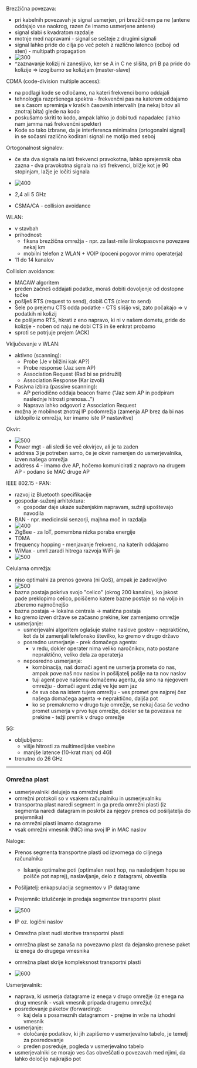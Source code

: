 Brezžična povezava:
- pri kabelnih povezavah je signal usmerjen, pri brezžičnem pa ne (antene oddajajo vse naokrog, razen če imamo usmerjene antene)
- signal slabi s kvadratom razdalje
- motnje med napravami - signal se sešteje z drugimi signali
- signal lahko pride do cilja po več poteh z različno latenco (odboji od sten) - multipath propagation
- ![300](Pasted%20image%2020240329100048.png)
- ^zaznavanje kolizij ni zanesljivo, ker se A in C ne slišita, pri B pa pride do kolizije => izogibamo se kolizijam (master-slave)

CDMA (code-division multiple access):
- na podlagi kode se odločamo, na kateri frekvenci bomo oddajali
- tehnologija razpršenega spektra - frekvenčni pas na katerem oddajamo se s časom spreminja v kratkih časovnih intervalih (na nekaj bitov ali znotraj bita) glede na kodo
- poskušamo skriti to kodo, ampak lahko jo dobi tudi napadalec (lahko nam jamma naš frekvenčni spekter)
- Kode so tako izbrane, da je interferenca minimalna (ortogonalni signal) in se sočasni različno kodirani signali ne motijo med seboj

Ortogonalnost signalov:
- če sta dva signala na isti frekvenci pravokotna, lahko sprejemnik oba zazna - dva pravokotna signala na isti frekvenci, bližje kot je 90 stopinjam, lažje je ločiti signala

- ![400](Pasted%20image%2020240329101053.png)
- 2,4 ali 5 GHz
- CSMA/CA - collision avoidance

WLAN:
- v stavbah
- prihodnost:
	- fiksna brezžična omrežja - npr. za last-mile širokopasovne povezave nekaj km
	- mobilni telefon z WLAN + VOIP (poceni pogovor mimo operaterja)
- 11 do 14 kanalov

Collision avoidance:
- MACAW algoritem
- preden začneš oddajati podatke, moraš dobiti dovoljenje od dostopne točke
- pošlješ RTS (request to send), dobiš CTS (clear to send)
- Šele po prejemu CTS odda podatke - CTS slišijo vsi, zato počakajo => v podatkih ni kolizij
- če pošljemo RTS, hkrati z eno napravo, ki ni v našem dometu, pride do kolizije - noben od naju ne dobi CTS in še enkrat probamo
- sproti se potrjuje prejem (ACK)

Vključevanje v WLAN:
- aktivno (scanning):
	- Probe (Je v bližini kak AP?)
	- Probe response (Jaz sem AP)
	- Association Request (Rad bi se pridružil)
	- Association Response (Kar izvoli)
- Pasivna izbira (passive scanning):
	- AP periodično oddaja beacon frame ("Jaz sem AP in podpiram naslednje hitrosti prenosa…")
	- Naprava lahko odgovori z Association Request
- možna je mobilnost znotraj IP podomrežja (zamenja AP brez da bi nas izklopilo iz omrežja, ker imamo iste IP nastavitve)

Okvir:
- ![500](Pasted%20image%2020240329105419.png)
- Power mgt - ali sledi še več okvirjev, ali je ta zaden
- address 3 je potreben samo, če je okvir namenjen do usmerjevalnika, izven našega omrežja
- address 4 - imamo dve AP, hočemo komunicirati z napravo na drugem AP - podano še MAC druge AP

IEEE 802.15 - PAN:
- razvoj iz Bluetooth specifikacije
- gospodar-suženj arhitektura:
	- gospodar daje ukaze suženjskim napravam, sužnji upoštevajo navodila
- BAN - npr. medicinski senzorji, majhna moč in razdalja
- ![400](Pasted%20image%2020240329110614.png)
- ZigBee - za IoT, pomembna nizka poraba energije
- TDMA
- frequency hopping - menjavanje frekvenc, na katerih oddajamo
- WiMax - umrl zaradi hitrega razvoja WiFi-ja
- ![500](Pasted%20image%2020240329111035.png)

Celularna omrežja:
- niso optimalni za prenos govora (ni QoS), ampak je zadovoljivo
- ![500](Pasted%20image%2020240329111456.png)
- bazna postaja pokriva svojo "celico" (okrog 200 kanalov), ko jakost pade preklopimo celico, poiščemo katere bazne postaje so na voljo in zberemo najmočnejšo
- bazna postaja -> lokalna centrala -> matična postaja
- ko gremo izven države se začasno prekine, ker zamenjamo omrežje
- usmerjanje:
	- usmerjevalni algoritem oglašuje stalne naslove gostov - nepraktično, kot da bi zamenjali telefonsko številko, ko gremo v drugo državo
	- posredno usmerjanje - prek domačega agenta:
		- v redu, dokler operater nima veliko naročnikov, nato postane nepraktično, veliko dela za operaterja
	- neposredno usmerjanje:
		- kombinacija, naš domači agent ne usmerja prometa do nas, ampak pove naš nov naslov in pošiljatelj pošlje na ta nov naslov
		- tuji agent pove našemu domačemu agentu, da smo na njegovem omrežju - domači agent zdaj ve kje sem jaz
		- če sva oba na istem tujem omrežju - ves promet gre najprej čez našega domačega agenta => nepraktično, daljša pot
		- ko se premaknemo v drugo tuje omrežje, se nekaj časa še vedno promet usmerja v prvo tuje omrežje, dokler se ta povezava ne prekine - težji premik v drugo omrežje

5G:
- obljubljeno:
	- višje hitrosti za multimedijske vsebine
	- manjše latence (10-krat manj od 4G)
- trenutno do 26 GHz

---

### Omrežna plast

- usmerjevalniki delujejo na omrežni plasti
- omrežni protokoli so v vsakem računalniku in usmerjevalniku
- transportna plast naredi segment in ga preda omrežni plasti (iz segmenta naredi datagram in poskrbi za njegov prenos od pošiljatelja do prejemnika)
- na omrežni plasti imamo datagrame
- vsak omrežni vmesnik (NIC) ima svoj IP in MAC naslov

Naloge:
- Prenos segmenta transportne plasti od izvornega do ciljnega računalnika
	- Iskanje optimalne poti (optimalen next hop, na naslednjem hopu se poišče pot naprej), naslavljanje, delo z datagrami, obvestila
- Pošiljatelj: enkapsulacija segmentov v IP datagrame
- Prejemnik: izluščenje in predaja segmentov transportni plast

- ![500](Pasted%20image%2020240329114218.png)
- IP oz. logični naslov
- Omrežna plast nudi storitve transportni plasti

- omrežna plast se zanaša na povezavno plast da dejansko prenese paket iz enega do drugega vmesnika
- omrežna plast skrije kompleksnost transportni plasti
- ![600](Pasted%20image%2020240329114453.png)

Usmerjevalnik:
- naprava, ki usmerja datagrame iz enega v drugo omrežje (iz enega na drug vmesnik - vsak vmesnik pripada drugemu omrežju)
- posredovanje paketov (forwarding):
	- kaj dela s posameznih datagramom - prejme in vrže na izhodni vmesnik
- usmerjanje:
	- določanje podatkov, ki jih zapišemo v usmerjevalno tabelo, je temelj za posredovanje
	- preden posreduje, pogleda v usmerjevalno tabelo
- usmerjevalniki se morajo ves čas obveščati o povezavah med njimi, da lahko določijo najkrajšo pot

